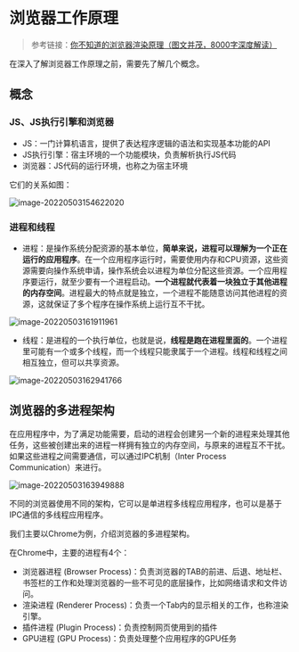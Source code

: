 # 浏览器工作原理

> 参考链接：[你不知道的浏览器渲染原理（图文并茂，8000字深度解读）](https://mp.weixin.qq.com/s/9vSol8ggf4_OZLGGiKQcpQ)

在深入了解浏览器工作原理之前，需要先了解几个概念。

## 概念

### JS、JS执行引擎和浏览器

- JS：一门计算机语言，提供了表达程序逻辑的语法和实现基本功能的API
- JS执行引擎：宿主环境的一个功能模块，负责解析执行JS代码
- 浏览器：JS代码的运行环境，也称之为宿主环境

它们的关系如图：

![image-20220503154622020](https://penguinbucket.obs.cn-southwest-2.myhuaweicloud.com/img/image-20220503154622020.png)

### 进程和线程

- 进程：是操作系统分配资源的基本单位，**简单来说，进程可以理解为一个正在运行的应用程序**。在一个应用程序运行时，需要使用内存和CPU资源，这些资源需要向操作系统申请，操作系统会以进程为单位分配这些资源。一个应用程序要运行，就至少要有一个进程启动。**一个进程就代表着一块独立于其他进程的内存空间**。进程最大的特点就是独立，一个进程不能随意访问其他进程的资源，这就保证了多个程序在操作系统上运行互不干扰。

![image-20220503161911961](https://penguinbucket.obs.cn-southwest-2.myhuaweicloud.com/img/image-20220503161911961.png)

- 线程：是进程的一个执行单位，也就是说，**线程是跑在进程里面的**。一个进程里可能有一个或多个线程，而一个线程只能隶属于一个进程。线程和线程之间相互独立，但可以共享资源。

![image-20220503162941766](https://penguinbucket.obs.cn-southwest-2.myhuaweicloud.com/img/image-20220503162941766.png)

## 浏览器的多进程架构

在应用程序中，为了满足功能需要，启动的进程会创建另一个新的进程来处理其他任务，这些被创建出来的进程一样拥有独立的内存空间，与原来的进程互不干扰。如果这些进程之间需要通信，可以通过IPC机制（Inter Process Communication）来进行。

![image-20220503163949888](https://penguinbucket.obs.cn-southwest-2.myhuaweicloud.com/img/image-20220503163949888.png)

不同的浏览器使用不同的架构，它可以是单进程多线程应用程序，也可以是基于IPC通信的多线程应用程序。

我们主要以Chrome为例，介绍浏览器的多进程架构。

在Chrome中，主要的进程有4个：

- 浏览器进程 (Browser Process)：负责浏览器的TAB的前进、后退、地址栏、书签栏的工作和处理浏览器的一些不可见的底层操作，比如网络请求和文件访问。
- 渲染进程 (Renderer Process)：负责一个Tab内的显示相关的工作，也称渲染引擎。
- 插件进程 (Plugin Process)：负责控制网页使用到的插件
- GPU进程 (GPU Process)：负责处理整个应用程序的GPU任务

